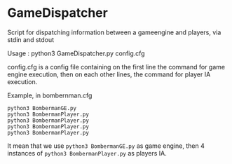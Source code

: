 # GameDispatcher
Script for dispatching information between a gameengine and players, via stdin and stdout


Usage :
python3 GameDispatcher.py config.cfg

config.cfg is a config file containing on the first line the command for game engine execution, then on each other lines, the command for player IA execution.


Example, in bombernman.cfg
```
python3 BombermanGE.py
python3 BombermanPlayer.py
python3 BombermanPlayer.py
python3 BombermanPlayer.py
python3 BombermanPlayer.py
```
It mean that we use `python3 BombermanGE.py` as game engine, then 4 instances of `python3 BombermanPlayer.py` as players IA.
